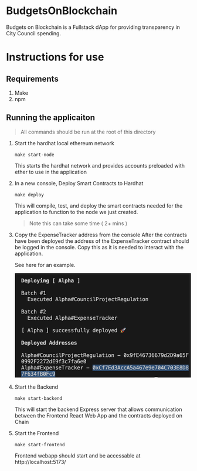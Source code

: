 # BudgetsOnBlockchain
Budgets on Blockchain is a Fullstack dApp for providing transparency in City Council spending.

# Instructions for use

## Requirements
1. Make
2. npm
## Running the applicaiton
> All commands should be run at the root of this directory
1.  Start the hardhat local ethereum network
    ```console
    make start-node
    ```
    This starts the hardhat network and provides accounts preloaded with ether to use in the application

2. In a new console, Deploy Smart Contracts to Hardhat
    ```console
    make deploy
    ```
    This will compile, test, and deploy the smart contracts needed for the application to function to the node we just created.
    > Note this can take some time ( 2+ mins )

3. Copy the ExpenseTracker address from the console
    After the contracts have been deployed the address of the ExpenseTracker contract should be logged in the console. Copy this as it is needed to interact with the application.

    See here for an example. 
    
    ![Contract Deployment in terminal](/documentation/DeployedContracts.png)

4. Start the Backend
    ```console
    make start-backend
    ```
    This will start the backend Express server that allows communication between the Frontend React Web App and the contracts deployed on Chain

5. Start the Frontend
    ```console
    make start-frontend
    ```
    Frontend webapp should start and be accessable at http://localhost:5173/
